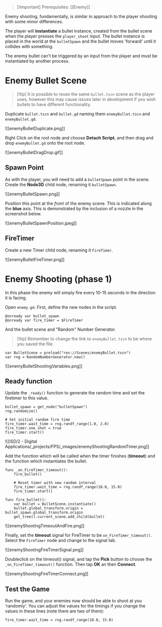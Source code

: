 > [!important] Prerequisites: [[Enemy]]

Enemy shooting, fundamentally, is similar in approach to the player shooting with some minor differences.

The player will **instantiate** a bullet instance, created from the bullet scene when the player presses the `player_shoot` input. The bullet instance is placed in the world at the `bulletSpawn` and the bullet moves 'forward' until it collides with something.

The enemy bullet can't be triggered by an input from the player and must be instantiated by another process. 

# Enemy Bullet Scene

> [!tip] It is possible to reuse the same `bullet.tscn` scene as the player uses, however this may cause issues later in development if you wish bullets to have different functionality. 

Duplicate `bullet.tscn` and `bullet.gd` naming them `enemyBullet.tscn` and `enemyBullet.gd`.

![[enemyBulletDuplicate.png]]

Right Click on the root node and choose **Detach Script**, and then drag and drop `enemyBullet.gd` onto the root node.

![[enemyBulletDragDrop.gif]]

## Spawn Point

As with the player, you will need to add a `bulletSpawn` point in the scene. Create the **Node3D** child node, renaming it `bulletSpawn`.

![[enemyBulletSpawn.png]]

Position this point at the *front* of the enemy scene. This is indicated along the **blue** axis. This is demonstrated by the inclusion of a nozzle in the screenshot below.

![[enemyBulletSpawnPosition.jpeg]]

## FireTimer

Create a new Timer child node, renaming it `FireTimer`.

![[enemyBulletFireTimer.png]]

# Enemy Shooting (phase 1)

In this phase the enemy will simply fire every 10-15 seconds in the direction it is facing.

Open `enemy.gd`. First, define the new nodes in the script.

```gdscript
@onready var bullet_spawn
@onready var fire_timer = $FireTimer
```

And the bullet scene and "Random" Number Generator.

>[!tip] Remember to change the link to `enemyBullet.tscn` to be where you saved the file.

```
var BulletScene = preload("res://Scenes/enemyBullet.tscn")
var rng = RandomNumberGenerator.new()
```

![[enemyBulletShootingVariables.png]]

## Ready function

Update the `_ready()` function to generate the random time and set the firetimer to this value.

```gdscript
bullet_spawn = get_node("bulletSpawn")
rng.randomize()

# Set initial random fire time
fire_timer.wait_time = rng.randf_range(1.0, 2.0)
fire_timer.one_shot = true
fire_timer.start()

```

![[ISD/2 - Digital Applications/_projects/FPS/_images/enemyShootingRandomTimer.png]]

Add the function which will be called when the timer finishes (**timeout**) and the function which instantiates the bullet.

```gdscript
func _on_FireTimer_timeout():
	fire_bullet()

	# Reset timer with new random interval
	fire_timer.wait_time = rng.randf_range(10.0, 15.0)
	fire_timer.start()

func fire_bullet():
	var bullet = BulletScene.instantiate()
	bullet.global_transform.origin = bullet_spawn.global_transform.origin
	get_tree().current_scene.add_child(bullet)
```

![[enemyShootingTimeoutAndFire.png]]


Finally, set the **timeout** signal for FireTimer to be `on_FireTimer_timeout()`. Select the `FireTimer` node and change to the signal tab.

![[enemyShootingFireTimerSignal.png]]

Doubleclick on the timeout() signal, and tap the **Pick** button to choose the `_on_FireTimer_timeout()` function. Then tap **OK** an then **Connect**.

![[enemyShootingFireTimerConnect.png]]

## Test the Game

Run the game, and your enemies now should be able to shoot at you 'randomly'. You can adjust the values for the timings if you change the values in these lines (note there are two of them):

```gdscript
fire_timer.wait_time = rng.randf_range(10.0, 15.0)
```

